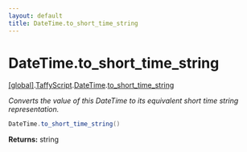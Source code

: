 ```yaml
---
layout: default
title: DateTime.to_short_time_string
---
```


# DateTime.to_short_time_string

[\[global\]]({{site.baseurl}}/docs/).[TaffyScript]({{site.baseurl}}/docs/TaffyScript/).[DateTime]({{site.baseurl}}/docs/TaffyScript/DateTime/).[to_short_time_string]({{site.baseurl}}/docs/TaffyScript/DateTime/to_short_time_string/)

_Converts the value of this DateTime to its equivalent short time string representation._

```cs
DateTime.to_short_time_string()
```

**Returns:** string
